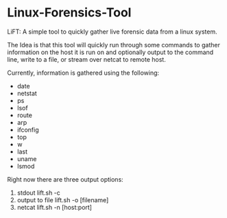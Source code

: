 Linux-Forensics-Tool
====================

LiFT: A simple tool to quickly gather live forensic data from a linux system.

The Idea is that this tool will quickly run through some commands to gather
information on the host it is run on and optionally output to the command line,
write to a file, or stream over netcat to remote host.

Currently, information is gathered using the following:
* date
* netstat
* ps
* lsof
* route
* arp
* ifconfig
* top
* w
* last
* uname
* lsmod

Right now there are three output options: 

1. stdout
    lift.sh -c
2. output to file
    lift.sh -o [filename]
3. netcat
    lift.sh -n [host:port]
